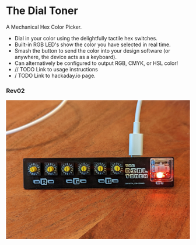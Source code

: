 # The Dial Toner
A Mechanical Hex Color Picker.

- Dial in your color using the delightfully tactile hex switches.
- Built-in RGB LED's show the color you have selected in real time.
- Smash the button to send the color into your design software (or anywhere, the device acts as a keyboard).
- Can alternatively be configured to output RGB, CMYK, or HSL color!
- // TODO Link to usage instructions
- / TODO Link to hackaday.io page.

### Rev02 

![Dial Toner Rev02 Board](.docs/dial_toner.jpg)